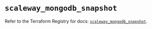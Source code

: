 # `scaleway_mongodb_snapshot`

Refer to the Terraform Registry for docs: [`scaleway_mongodb_snapshot`](https://registry.terraform.io/providers/scaleway/scaleway/2.59.0/docs/resources/mongodb_snapshot).
